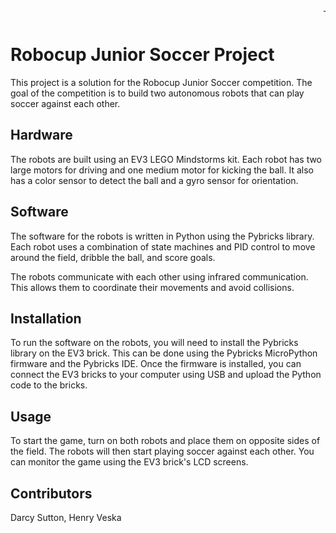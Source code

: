 <marquee behavior="scroll" direction="left">This text will scroll from right to left</marquee>


# Robocup Junior Soccer Project

This project is a solution for the Robocup Junior Soccer competition. The goal of the competition is to build two autonomous robots that can play soccer against each other.

## Hardware

The robots are built using an EV3 LEGO Mindstorms kit. Each robot has two large motors for driving and one medium motor for kicking the ball. It also has a color sensor to detect the ball and a gyro sensor for orientation.

## Software

The software for the robots is written in Python using the Pybricks library. Each robot uses a combination of state machines and PID control to move around the field, dribble the ball, and score goals.

The robots communicate with each other using infrared communication. This allows them to coordinate their movements and avoid collisions.

## Installation

To run the software on the robots, you will need to install the Pybricks library on the EV3 brick. This can be done using the Pybricks MicroPython firmware and the Pybricks IDE. Once the firmware is installed, you can connect the EV3 bricks to your computer using USB and upload the Python code to the bricks.

## Usage

To start the game, turn on both robots and place them on opposite sides of the field. The robots will then start playing soccer against each other. You can monitor the game using the EV3 brick's LCD screens.

## Contributors
Darcy Sutton,
Henry Veska
